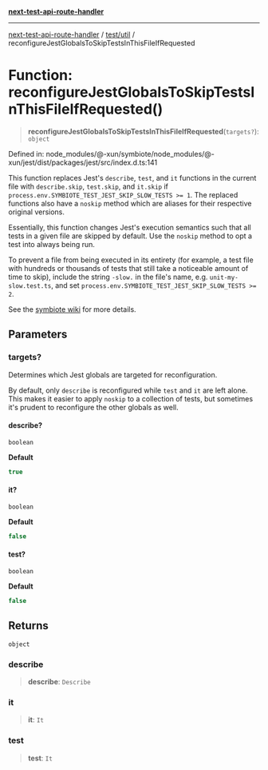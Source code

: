 [**next-test-api-route-handler**](../../../README.md)

***

[next-test-api-route-handler](../../../README.md) / [test/util](../README.md) / reconfigureJestGlobalsToSkipTestsInThisFileIfRequested

# Function: reconfigureJestGlobalsToSkipTestsInThisFileIfRequested()

> **reconfigureJestGlobalsToSkipTestsInThisFileIfRequested**(`targets?`): `object`

Defined in: node\_modules/@-xun/symbiote/node\_modules/@-xun/jest/dist/packages/jest/src/index.d.ts:141

This function replaces Jest's `describe`, `test`, and `it` functions in the
current file with `describe.skip`, `test.skip`, and `it.skip` if
`process.env.SYMBIOTE_TEST_JEST_SKIP_SLOW_TESTS >= 1`. The replaced functions
also have a `noskip` method which are aliases for their respective original
versions.

Essentially, this function changes Jest's execution semantics such that all
tests in a given file are skipped by default. Use the `noskip` method to opt
a test into always being run.

To prevent a file from being executed in its entirety (for example, a test
file with hundreds or thousands of tests that still take a noticeable amount
of time to skip), include the string `-slow.` in the file's name, e.g.
`unit-my-slow.test.ts`, and set
`process.env.SYMBIOTE_TEST_JEST_SKIP_SLOW_TESTS >= 2`.

See the [symbiote wiki](https://github.com/Xunnamius/symbiote/wiki) for more
details.

## Parameters

### targets?

Determines which Jest globals are targeted for reconfiguration.

By default, only `describe` is reconfigured while `test` and `it` are left
alone. This makes it easier to apply `noskip` to a collection of tests, but
sometimes it's prudent to reconfigure the other globals as well.

#### describe?

`boolean`

**Default**

```ts
true
```

#### it?

`boolean`

**Default**

```ts
false
```

#### test?

`boolean`

**Default**

```ts
false
```

## Returns

`object`

### describe

> **describe**: `Describe`

### it

> **it**: `It`

### test

> **test**: `It`
